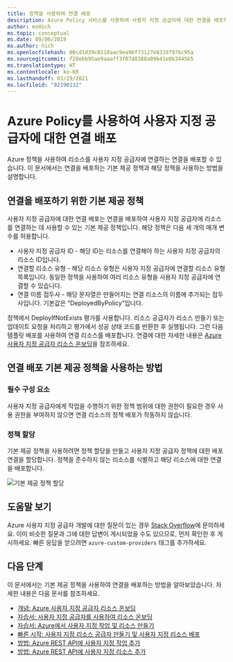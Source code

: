 ```yaml
---
title: 정책을 사용하여 연결 배포
description: Azure Policy 서비스를 사용하여 사용자 지정 공급자에 대한 연결을 배포하는 방법 알아보기
author: msHich
ms.topic: conceptual
ms.date: 09/06/2019
ms.author: hich
ms.openlocfilehash: 00cd1d39c0110aac9ea96f73127e83197976c95a
ms.sourcegitcommit: f28ebb95ae9aaaff3f87d8388a09b41e0b3445b5
ms.translationtype: HT
ms.contentlocale: ko-KR
ms.lasthandoff: 03/29/2021
ms.locfileid: "82190132"
---
```

# <a name="deploy-associations-for-a-custom-provider-using-azure-policy"></a>Azure Policy를 사용하여 사용자 지정 공급자에 대한 연결 배포

Azure 정책을 사용하여 리소스를 사용자 지정 공급자에 연결하는 연결을 배포할 수 있습니다. 이 문서에서는 연결을 배포하는 기본 제공 정책과 해당 정책을 사용하는 방법을 설명합니다.

## <a name="built-in-policy-to-deploy-associations"></a>연결을 배포하기 위한 기본 제공 정책

사용자 지정 공급자에 대한 연결 배포는 연결을 배포하여 사용자 지정 공급자에 리소스를 연결하는 데 사용할 수 있는 기본 제공 정책입니다. 해당 정책은 다음 세 개의 매개 변수를 허용합니다.

- 사용자 지정 공급자 ID - 해당 ID는 리소스를 연결해야 하는 사용자 지정 공급자의 리소스 ID입니다.
- 연결할 리소스 유형 - 해당 리소스 유형은 사용자 지정 공급자에 연결할 리소스 유형 목록입니다. 동일한 정책을 사용하여 여러 리소스 유형을 사용자 지정 공급자에 연결할 수 있습니다.
- 연결 이름 접두사 - 해당 문자열은 만들어지는 연결 리소스의 이름에 추가되는 접두사입니다. 기본값은 “DeployedByPolicy”입니다.

정책에서 DeployIfNotExists 평가를 사용합니다. 리소스 공급자가 리소스 만들기 또는 업데이트 요청을 처리하고 평가에서 성공 상태 코드를 반환한 후 실행됩니다. 그런 다음 템플릿 배포를 사용하여 연결 리소스를 배포합니다.
연결에 대한 자세한 내용은 [Azure 사용자 지정 공급자 리소스 온보딩](./concepts-resource-onboarding.md)을 참조하세요.

## <a name="how-to-use-the-deploy-associations-built-in-policy"></a>연결 배포 기본 제공 정책을 사용하는 방법 

### <a name="prerequisites"></a>필수 구성 요소
사용자 지정 공급자에게 작업을 수행하기 위한 정책 범위에 대한 권한이 필요한 경우 사용 권한을 부여하지 않으면 연결 리소스의 정책 배포가 작동하지 않습니다.

### <a name="policy-assignment"></a>정책 할당
기본 제공 정책을 사용하려면 정책 할당을 만들고 사용자 지정 공급자 정책에 대한 배포 연결을 할당합니다. 정책을 준수하지 않는 리소스를 식별하고 해당 리소스에 대한 연결을 배포합니다.

![기본 제공 정책 할당](media/concepts-built-in-policy/assign-builtin-policy-customprovider.png)

## <a name="getting-help"></a>도움말 보기

Azure 사용자 지정 공급자 개발에 대한 질문이 있는 경우 [Stack Overflow](https://stackoverflow.com/questions/tagged/azure-custom-providers)에 문의하세요. 이미 비슷한 질문과 그에 대한 답변이 게시되었을 수도 있으므로, 먼저 확인한 후 게시하세요. 빠른 응답을 얻으려면 ```azure-custom-providers``` 태그를 추가하세요.

## <a name="next-steps"></a>다음 단계

이 문서에서는 기본 제공 정책을 사용하여 연결을 배포하는 방법을 알아보았습니다. 자세한 내용은 다음 문서를 참조하세요.

- [개념: Azure 사용자 지정 공급자 리소스 온보딩](./concepts-resource-onboarding.md)
- [자습서: 사용자 지정 공급자를 사용하여 리소스 온보딩](./tutorial-resource-onboarding.md)
- [자습서: Azure에서 사용자 지정 작업 및 리소스 만들기](./tutorial-get-started-with-custom-providers.md)
- [빠른 시작: 사용자 지정 리소스 공급자 만들기 및 사용자 지정 리소스 배포](./create-custom-provider.md)
- [방법: Azure REST API에 사용자 지정 작업 추가](./custom-providers-action-endpoint-how-to.md)
- [방법: Azure REST API에 사용자 지정 리소스 추가](./custom-providers-resources-endpoint-how-to.md)
